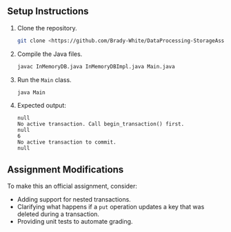 ## Setup Instructions

1. Clone the repository.
   ```bash
   git clone <https://github.com/Brady-White/DataProcessing-StorageAssignment.git>
   ```

2. Compile the Java files.
   ```bash
   javac InMemoryDB.java InMemoryDBImpl.java Main.java
   ```

3. Run the `Main` class.
   ```bash
   java Main
   ```

4. Expected output:
   ```
   null
   No active transaction. Call begin_transaction() first.
   null
   6
   No active transaction to commit.
   null
   ```

## Assignment Modifications
To make this an official assignment, consider:
- Adding support for nested transactions.
- Clarifying what happens if a `put` operation updates a key that was deleted during a transaction.
- Providing unit tests to automate grading.
